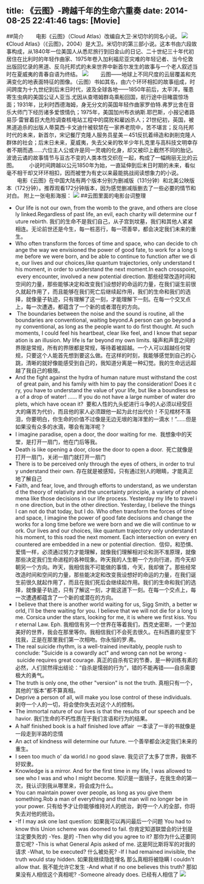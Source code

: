 title: 《云图》-跨越千年的生命六重奏
date: 2014-08-25 22:41:46
tags: [Movie]
---

##简介
　　电影《云图》（Cloud Atlas）改编自大卫·米切尔的同名小说。
![](/img/《云图》-跨越千年的生命六重奏/yuntu1.jpg)
　　《Cloud Atlas》（《云图》，2004）是大卫。米切尔的第三部小说。这本书由六段故事构成，从1840年一位美国人从悉尼旅行到旧金山的日记、二十世纪三十年代初居住在比利时的年轻作曲家、1975年卷入加利福尼亚灾难的年轻记者、当今伦敦出版回忆录的黑道、反乌托邦式的未来世界中新首尔发生的故事与一个老人叙述当时在夏威夷的青春自语为终结。
![](/img/《云图》-跨越千年的生命六重奏/yuntu2.jpg)
　　云图——地球上不同尺度的云层覆盖和充满变化的地表面特征的图像。（云图）书如其名，由六个环环相扣的故事组成，时间跨度为十九世纪到后末日时代，波及全球各地——1850年前后，太平洋，罹患寄生虫病的美国公证人亚当.尤因从查塔姆群岛乘船回国，航行途中目睹震惊场面；1931年，比利时西德海姆，身无分文的英国年轻作曲家罗伯特.弗罗比舍在音乐大师门下经历诸多爱恨情仇；1975年，美国加州布衣纳斯.耶巴斯，小报记者路易莎·雷冒着巨大危险调查核电站工程中的腐败和雇凶杀人；21世纪初，英国，被黑道追杀的出版人蒂莫西·卡文迪什被软禁在一家养老院中，苦不堪言；反乌托邦时代的未来，新首尔，宋记餐厅克隆人服务员星美－451反抗着缔造和剥削克隆人群体的社会；后末日未来，夏威夷，失去父亲的牧羊少年扎克里与高科技文明幸存者不期而遇……六位主人公或许是同一灵魂的化身，却又被印上截然不同的胎记。波诡云谲的故事情节与亘古不变的人类本性交织在一起，构成了一幅绚丽无比的云图。
　　小说时间跨越以公元1850年为始，一直延伸到后末日时期的未来，看似毫不相干却又环环相扣，因而被誉为有史以来最能挑战阅读想象力的小说。
　　电影《云图》在中国大陆有两个版本分别为删减版（131分钟）和北美公映版本（172分钟）。推荐观看172分钟版本，因为感觉删减版删去了一些必要的情节和对白。
附上一张电影海报：
![](/img/《云图》-跨越千年的生命六重奏/yuntu3.jpg)
##云图里面的电影台词整理
* Our life is not our own, from the womb to the grave, and others are closely linked.Regardless of past life, an evil, each charity will determine our future rebirth.
我们的生命不是我们自己，从子宫到坟墓，我们和其他人紧紧相连。无论前世还是今生，每一桩恶行，每一项善举，都会决定我们未来的重生。
* Who often transform the forces of time and space, who can decide to change the way we envisioned the power of good fate, to work for a long time before we were born, and be able to continue to function after we die, our lives and our choices,like quantum trajectories, only understand this moment, in order to understand the next moment.In each crosspoint, every encounter, involved a new potential direction.
那些经常改造时间和空间的力量，那些能够决定和改变我们设想好的命运的力量，在我们诞生前很久就起作用了，而且能够在我们死亡后继续起作用，我们的生命和我们的选择，就像量子轨迹，只有理解了这一刻，才能理解下一刻。在每一个交叉点上，每一次遭遇，都蕴含了一个新的或者潜在的方向。
*  The boundaries between the noise and the sound is routine, all the 
boundaries are conventional, waiting beyond.A person can go beyond any conventional, as long as the people want to do first thought. At such moments, I could feel his heartbeat, clear like feel, and I know that separation is an illusion. My life is far beyond my own limits.
噪声和声音之间的界限是常规，所有的界限都是常规，等待着被超越。一个人可以超越任何常规，只要这个人能首先想到要这么做。在这样的时刻，我能够感觉到自己的心跳，清晰的就好像能感受到自己的，我知道分离是一种幻觉。我的生命远远超越了我自己的极限。
* And the fight against the hydra of human nature must withstand the cost of great pain, and his family with him to pay the consideration! Does it cry, you have to understand the value of your life, but like a boundless sea of a drop of water! ...... If you do not have a large number of water droplets, which have ocean it? 
要和人性的九头蛇进行斗争的人必须以经受巨大的痛苦为代价，而且他的家人必须跟他一起为此付出代价！不见棺材不落泪，你要明白，你生命的价值不过像是无边无垠的海洋里的一滴水！”……但是如果没有众多的水滴，哪会有海洋呢？ 
* I imagine paradise, open a door, the door waiting for me. 
我想象中的天堂，是打开一扇门，他在门后等我。
* Death is like opening a door, close the door to open a door. 
死亡就像是打开一扇门，关闭一扇门就打开一扇门
* There is to be perceived only through the eyes of others, in order to truly understand their own.
存在就是被感知，只有通过别人的眼睛，才能真正地了解自己
* Faith, and fear, love, and through efforts to understand, as we understand the theory of relativity and the uncertainty principle, a variety of phenomena like those decisions in our life process. Yesterday my life to travel in one direction, but in the other direction. Yesterday, I believe the things I can not do that today, but I do. Who often transform the forces of time and space, I imagine the power of good fate decisions and change the works for a long time before we were born and we die will continue to work. Our lives and our choices, like quantum trajectory only understand this moment, to this road the next moment. Each intersection on every encountered are embedded in a new or potential direction. 
信仰，和恐惧、爱情一样，必须通过努力才能理解，就像我们理解相对论和测不准原理，就像那些决定我们生命进程的各种现象。昨天我的人生朝一个方向行进，而今天却朝另一个方向。昨天，我相信我不可能做的事情，今天，我却做了。那些经常改造时间和空间的力量，那些能决定和改变我设想好的命运的力量，在我们诞生前很久就起作用了，而且在我们死后会继续起作用。我们的生命和我们的选择，就像量子轨迹，只有了解这一刻，才能这道下一刻。在每一个交点上，每一次遭遇都蕴含了一个新的或潜在的方向。
* I believe that there is another world waiting for us, Sigg Smith, a better world, I'll be there waiting for you. I believe that we will not die for a long time. Corsica under the stars, looking for me, it is where we first kiss. Your eternal Law. Eph.
我相信有另一个世界在等着我们，西克史密斯，一个更加美好的世界，我会在那里等你。我相信我们不会死去很久。在科西嘉的星空下找我，正是在那里我们第一次相吻。你永恒的罗.弗。
* The real suicide rhythm, is a well-trained inevitably, people rush to 
conclude: "Suicide is a cowardly act" and wrong can not be wrong - suicide requires great courage.
真正的自杀有它的节奏，是一种训练有素的必然，人们贸然得出结论：“自杀是懦弱的行为”，错的不能再错——自杀需要极大的勇气。
* The truth is only one, the other "version" is not the truth.
真相只有一个，其他的“版本”都不算真相。
* Deprive a person of all, will make you lose control of these individuals.
剥夺一个人的一切，将会使你失去对这个人的控制。
* The immortal nature of our lives is that the results of our speech and behavior.
我们生命的不朽性质在于我们言语和行为的结果。
* A half finished book is a half finished love affair 
一本读了一半的书就像是一段走到半路的恋情
* An act of kindness will determine our future.
一个善举都会决定我们未来的重生。
* I seen too much o' da world.I no good slave.
我见识了太多了世界，我做不好奴隶。
* Knowledge is a mirror. And for the first time in my life, I was allowed to see who I was and who I might become. 
知识是一面镜子，在我生命的第一次，我认识到我从哪里来，将会成为什么。
* You can maintain power over people, as long as you give them something.Rob a man of everything and that man will no longer be in your power.
只有给予才让你能够维持对人的统治，剥夺一个人的全部，你将失去对他的统治。
* -If I may ask one last question:
如果我可以再问最后一个问题
You had to know this Union scheme was doomed to fail.
你肯定知道联盟会的计划是注定要失败的
-Yes.
是的
-Then why did you agree to it?
那你为什么还要同意它呢?
-This is what General Apis asked of me.
这是阿比斯将军的对我的请求
-What, to be executed?
什么被处死?
-If I had remained invisible, the truth would stay hidden.
如果我继续隐姓埋名 那么真相将被隐瞒
I couldn't allow that.
我不能允许它发生
-And what if no one believes this truth?
那如果没有人相信这个真相呢?
-Someone already does.
已经有人相信了
![](/img/《云图》-跨越千年的生命六重奏/yuntu4.jpg)
